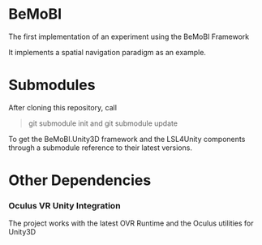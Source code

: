# BeMoBI
The first implementation of an experiment using the BeMoBI Framework

It implements a spatial navigation paradigm as an example.

# Submodules
After cloning this repository, call
> git submodule init
and
> git submodule update

To get the BeMoBI.Unity3D framework and the LSL4Unity components through a submodule reference to their latest versions.

# Other Dependencies

### Oculus VR Unity Integration
The project works with the latest OVR Runtime and the Oculus utilities for Unity3D
